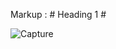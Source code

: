 Markup :  # Heading 1 #

![Capture](https://user-images.githubusercontent.com/42214791/57586862-74737f00-7515-11e9-8fd4-05c79eb3a86e.PNG)

